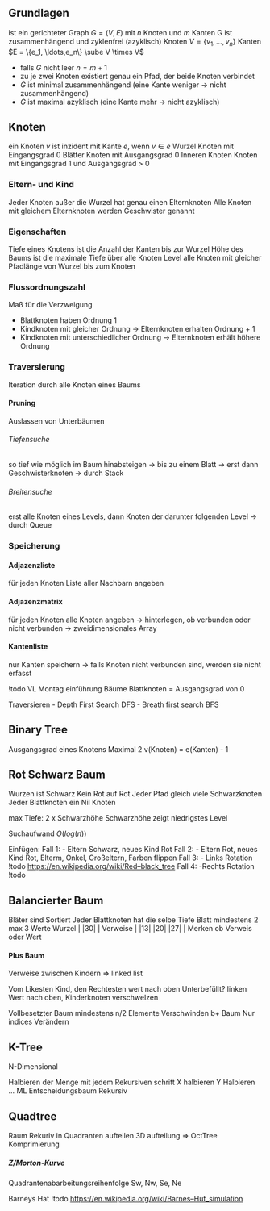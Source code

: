 ## Grundlagen
ist ein gerichteter Graph $G=(V,E)$ mit $n$ Knoten und $m$ Kanten
G ist zusammenhängend und zyklenfrei (azyklisch)
Knoten $V=\{v_1,\ldots,v_n\}$
Kanten $E = \{e_1, \ldots,e_n\} \sube V \times V$
- falls $G$ nicht leer
    $n = m+1$
- zu je zwei Knoten existiert genau ein Pfad, der beide Knoten verbindet
- $G$ ist minimal zusammenhängend (eine Kante weniger → nicht zusammenhängend)
- $G$ ist maximal azyklisch (eine Kante mehr → nicht azyklisch)

## Knoten

ein Knoten $v$ ist inzident mit Kante $e$, wenn $v \in e$
 Wurzel
Knoten mit Eingangsgrad 0
Blätter
Knoten mit Ausgangsgrad 0
Inneren Knoten
Knoten mit Eingangsgrad 1 und Ausgangsgrad > 0

### Eltern- und Kind
Jeder Knoten außer die Wurzel hat genau einen Elternknoten
Alle Knoten mit gleichem Elternknoten werden Geschwister genannt

### Eigenschaften
Tiefe eines Knotens
ist die Anzahl der Kanten bis zur Wurzel
Höhe des Baums
ist die maximale Tiefe über alle Knoten
Level
alle Knoten mit gleicher Pfadlänge von Wurzel bis zum Knoten

### Flussordnungszahl
Maß für die Verzweigung
- Blattknoten haben Ordnung $1$
- Kindknoten mit gleicher Ordnung
    → Elternknoten erhalten Ordnung + 1
- Kindknoten mit unterschiedlicher Ordnung
    → Elternknoten erhält höhere Ordnung

### Traversierung
Iteration durch alle Knoten eines Baums

#### Pruning
Auslassen von Unterbäumen

###### Tiefensuche
so tief wie möglich im Baum hinabsteigen
→ bis zu einem Blatt
→ erst dann Geschwisterknoten
→ durch Stack

###### Breitensuche

erst alle Knoten eines Levels, dann Knoten der darunter folgenden Level
→ durch Queue

### Speicherung
#### Adjazenzliste
für jeden Knoten Liste aller Nachbarn angeben

#### Adjazenzmatrix
für jeden Knoten alle Knoten angeben
→ hinterlegen, ob verbunden oder nicht verbunden
→ zweidimensionales Array

#### Kantenliste
nur Kanten speichern
→ falls Knoten nicht verbunden sind, werden sie nicht erfasst

!todo VL Montag einführung Bäume
Blattknoten = Ausgangsgrad von 0

Traversieren
	- Depth First Search DFS
	- Breath first search BFS

## Binary Tree
Ausgangsgrad eines Knotens Maximal 2
v(Knoten) = e(Kanten) - 1

## Rot Schwarz Baum
Wurzen ist Schwarz
Kein Rot auf Rot
Jeder Pfad gleich viele Schwarzknoten
Jeder Blattknoten ein Nil Knoten

max Tiefe: 2 x Schwarzhöhe
Schwarzhöhe zeigt niedrigstes Level

Suchaufwand $O(log(n))$

Einfügen:
Fall 1:
	- Eltern Schwarz, neues Kind Rot
Fall 2:
	- Eltern Rot, neues Kind Rot, Elterm, Onkel, Großeltern, Farben flippen
Fall 3:
	- Links Rotation !todo https://en.wikipedia.org/wiki/Red–black_tree
Fall 4:
	-Rechts Rotation !todo

## Balancierter Baum
Bläter sind Sortiert
Jeder Blattknoten hat die selbe Tiefe
Blatt mindestens 2 max 3 Werte
Wurzel | |30| |
Verweise | |13| |20| |27| |
Merken ob Verweis oder Wert

#### Plus Baum
Verweise zwischen Kindern => linked list

Vom Likesten Kind, den Rechtesten wert nach oben
Unterbefüllt?
	linken Wert nach oben, Kinderknoten verschwelzen

Vollbesetzter Baum mindestens n/2 Elemente Verschwinden
b+ Baum Nur indices Verändern

## K-Tree
N-Dimensional

Halbieren der Menge mit jedem Rekursiven schritt
X halbieren
Y Halbieren
...
ML
Entscheidungsbaum
Rekursiv

## Quadtree
Raum Rekuriv in Quadranten aufteilen
3D aufteilung => OctTree
Komprimierung

##### Z/Morton-Kurve
Quadrantenabarbeitungsreihenfolge Sw, Nw, Se, Ne

Barneys Hat
	!todo https://en.wikipedia.org/wiki/Barnes–Hut_simulation


